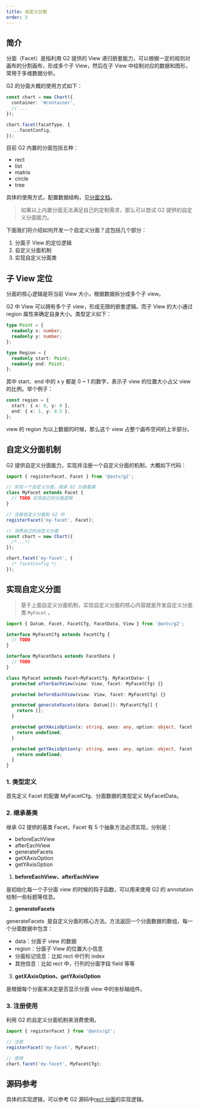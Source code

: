 ```yaml
---
title: 自定义分面
order: 3
---
```


## 简介

分面（Facet）是指利用 G2 提供的 View 递归嵌套能力，可以根据一定的规则对画布的分割画布，形成多个子 View，然后在子 View 中绘制对应的数据和图形，常用于多维数据分析。

G2 的分面大概的使用方式如下：

```typescript
const chart = new Chart({
  container: '#container',
  // ...
});

chart.facet(facatType, {
  ...facetConfig,
});
```

目前 G2 内置的分面包括五种：

- rect
- list
- matrix
- circle
- tree

具体的使用方式，配置数据结构，见[分面文档](../../api/facet)。

> 如果以上内置分面无法满足自己的定制需求，那么可以尝试 G2 提供的自定义分面能力。

下面我们将介绍如何开发一个自定义分面？这包括几个部分：

1. 分面子 View 的定位逻辑
1. 自定义分面机制
1. 实现自定义分面类

## 子 View 定位

分面的核心逻辑是将当前 View 大小，根据数据拆分成多个子 view。

G2 中 View 可以拥有多个子 view，形成无限的嵌套逻辑。而子 View 的大小通过 region 属性来确定自身大小。类型定义如下：

```typescript
type Point = {
  readonly x: number;
  readonly y: number;
};

type Region = {
  readonly start: Point;
  readonly end: Point;
};
```

其中 start、end 中的 x y 都是 0 ~ 1 的数字，表示子 view 的位置大小占父 view 的比例。举个例子：

```typescript
const region = {
  start: { x: 0, y: 0 },
  end: { x: 1, y: 0.5 },
};
```

view 的 region 为以上数据的时候，那么这个 view 占整个画布空间的上半部分。

## 自定义分面机制

G2 提供自定义分面能力，实现并注册一个自定义分面的机制，大概如下代码：

```typescript
import { registerFacet, Facet } from '@antv/g2';

// 实现一个自定义分面，继承 G2 分面基类
class MyFacet extends Facet {
  // TODO 实现自己的分面逻辑
}

// 注册自定义分面到 G2 中
registerFacet('my-facet', Facet);

// 消费自己的自定义分面
const chart = new Chart({
  /*...*/
});

chart.facet('my-facet', {
  /* facetConfig */
});
```

## 实现自定义分面

> 基于上面自定义分面机制，实现自定义分面的核心内容就是开发自定义分面类 `MyFacet` 。

```typescript
import { Datum, Facet, FacetCfg, FacetData, View } from '@antv/g2';

interface MyFacetCfg extends FacetCfg {
  // TODO
}

interface MyFacetData extends FacetData {
  // TODO
}

class MyFacet extends Facet<MyFacetCfg, MyFacetData> {
  protected afterEachView(view: View, facet: MyFacetCfg) {}

  protected beforeEachView(view: View, facet: MyFacetCfg) {}

  protected generateFacets(data: Datum[]): MyFacetCfg[] {
    return [];
  }

  protected getXAxisOption(x: string, axes: any, option: object, facet: MyFacetCfg): object {
    return undefined;
  }

  protected getYAxisOption(y: string, axes: any, option: object, facet: MyFacetCfg): object {
    return undefined;
  }
}
```

### 1. 类型定义

首先定义 Facet 的配置 MyFacetCfg、分面数据的类型定义 MyFacetData。

### 2. 继承基类

继承 G2 提供的基类 Facet，Facet 有 5 个抽象方法必须实现，分别是：

- beforeEachView
- afterEachView
- generateFacets
- getXAxisOption
- getYAxisOption

1. **beforeEachView、afterEachView**

是初始化每一个子分面 view 的时候的钩子函数，可以用来使用 G2 的 annotation 绘制一些标题等信息。

2. **generateFacets**

generateFacets  是自定义分面的核心方法。方法返回一个分面数据的数组，每一个分面数据中包含：

- data：分面子 view 的数据
- region：分面子 View 的位置大小信息
- 分面标记信息：比如 rect 中行列 index
- 其他信息：比如 rect 中，行列的分面字段 field 等等

3. **getXAxisOption、getYAxisOption**

是根据每个分面来决定是否显示分面 view 中的坐标轴组件。

### 3. 注册使用

利用 G2 的自定义分面机制来消费使用。

```typescript
import { registerFacet } from '@antv/g2';

// 注册
registerFacet('my-facet', MyFacet);

// 使用
chart.facet('my-facet', MyFacetCfg);
```

## 源码参考

具体的实现逻辑，可以参考 G2 源码中[rect 分面](https://github.com/antvis/G2/blob/master/src/facet/rect.ts)的实现逻辑。
